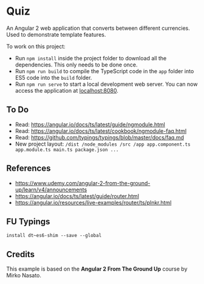 # Quiz
An Angular 2 web application that converts between different currencies. Used to demonstrate template features.

To work on this project:

* Run `npm install` inside the project folder to download all the dependencies. This only needs to be done once.
* Run `npm run build` to compile the TypeScript code in the `app` folder into ES5 code into the `build` folder.
* Run `npm run serve` to start a local development web server. You can now access the application at [localhost:8080](http://localhost:8080/).

## To Do
- Read: https://angular.io/docs/ts/latest/guide/ngmodule.html
- Read: https://angular.io/docs/ts/latest/cookbook/ngmodule-faq.html
- Read: https://github.com/typings/typings/blob/master/docs/faq.md
- New project layout:
`
    /dist
    /node_modules
    /src
      /app
        app.component.ts
        app.module.ts
      main.ts
    package.json
    ...
`

## References
- https://www.udemy.com/angular-2-from-the-ground-up/learn/v4/announcements
- https://angular.io/docs/ts/latest/guide/router.html
- https://angular.io/resources/live-examples/router/ts/plnkr.html

## FU Typings
`install dt~es6-shim --save --global`

## Credits
This example is based on the **Angular 2 From The Ground Up** course by Mirko Nasato.
